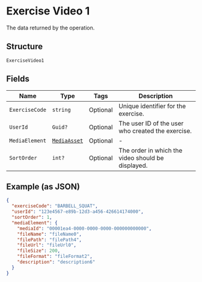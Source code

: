 
# Exercise Video 1

The data returned by the operation.

## Structure

`ExerciseVideo1`

## Fields

| Name | Type | Tags | Description |
|  --- | --- | --- | --- |
| `ExerciseCode` | `string` | Optional | Unique identifier for the exercise. |
| `UserId` | `Guid?` | Optional | The user ID of the user who created the exercise. |
| `MediaElement` | [`MediaAsset`](../../doc/models/media-asset.md) | Optional | - |
| `SortOrder` | `int?` | Optional | The order in which the video should be displayed. |

## Example (as JSON)

```json
{
  "exerciseCode": "BARBELL_SQUAT",
  "userId": "123e4567-e89b-12d3-a456-426614174000",
  "sortOrder": 1,
  "mediaElement": {
    "mediaId": "00001ea4-0000-0000-0000-000000000000",
    "fileName": "fileName0",
    "filePath": "filePath4",
    "fileUrl": "fileUrl0",
    "fileSize": 200,
    "fileFormat": "fileFormat2",
    "description": "description6"
  }
}
```

